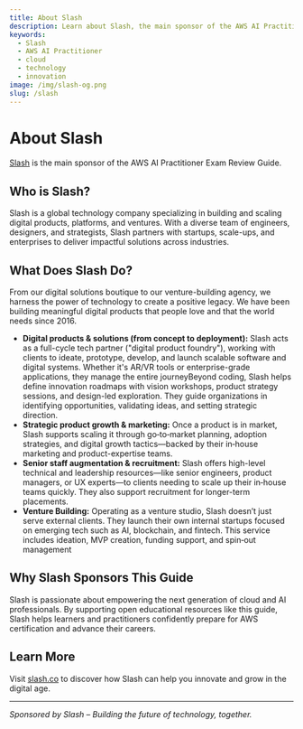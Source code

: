 ```yaml
---
title: About Slash
description: Learn about Slash, the main sponsor of the AWS AI Practitioner Exam Review Guide. Discover their mission, expertise, and how they empower innovation in the tech industry.
keywords:
  - Slash
  - AWS AI Practitioner
  - cloud
  - technology
  - innovation
image: /img/slash-og.png
slug: /slash
---
```


# About Slash

[Slash](https://slash.co/about-slash) is the main sponsor of the AWS AI Practitioner Exam Review Guide.

## Who is Slash?

Slash is a global technology company specializing in building and scaling digital products, platforms, and ventures. With a diverse team of engineers, designers, and strategists, Slash partners with startups, scale-ups, and enterprises to deliver impactful solutions across industries. 

## What Does Slash Do?

From our digital solutions boutique to our venture-building agency, we harness the power of technology to create a positive legacy. We have been building meaningful digital products that people love and that the world needs since 2016.

- **Digital products & solutions (from concept to deployment):** Slash acts as a full-cycle tech partner ("digital product foundry"), working with clients to ideate, prototype, develop, and launch scalable software and digital systems. Whether it's AR/VR tools or enterprise-grade applications, they manage the entire journeyBeyond coding, Slash helps define innovation roadmaps with vision workshops, product strategy sessions, and design-led exploration. They guide organizations in identifying opportunities, validating ideas, and setting strategic direction.
- **Strategic product growth & marketing:** Once a product is in market, Slash supports scaling it through go‑to‑market planning, adoption strategies, and digital growth tactics—backed by their in‑house marketing and product-expertise teams.
- **Senior staff augmentation & recruitment:** Slash offers high-level technical and leadership resources—like senior engineers, product managers, or UX experts—to clients needing to scale up their in‑house teams quickly. They also support recruitment for longer-term placements.
- **Venture Building:** Operating as a venture studio, Slash doesn’t just serve external clients. They launch their own internal startups focused on emerging tech such as AI, blockchain, and fintech. This service includes ideation, MVP creation, funding support, and spin‑out management

## Why Slash Sponsors This Guide

Slash is passionate about empowering the next generation of cloud and AI professionals. By supporting open educational resources like this guide, Slash helps learners and practitioners confidently prepare for AWS certification and advance their careers.

## Learn More

Visit [slash.co](https://slash.co) to discover how Slash can help you innovate and grow in the digital age.

---

*Sponsored by Slash – Building the future of technology, together.*
